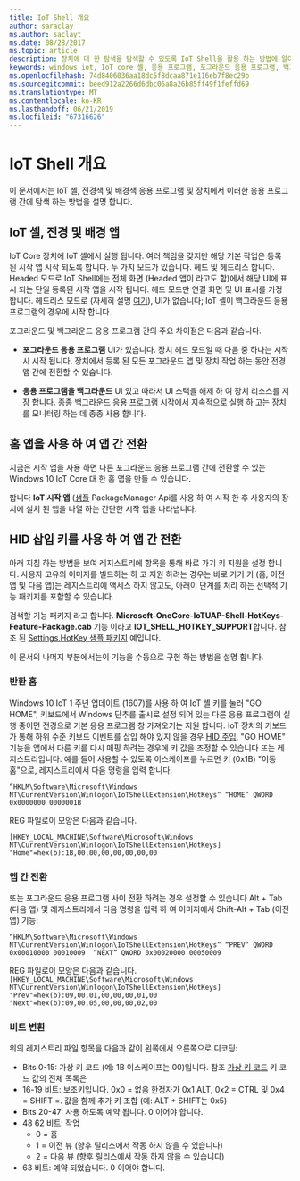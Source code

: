 ```yaml
---
title: IoT Shell 개요
author: saraclay
ms.author: saclayt
ms.date: 08/28/2017
ms.topic: article
description: 장치에 대 한 탐색을 탐색할 수 있도록 IoT Shell을 활용 하는 방법에 알아봅니다.
keywords: windows iot, IoT core 셸, 응용 프로그램, 포그라운드 응용 프로그램, 백그라운드 응용 프로그램
ms.openlocfilehash: 74d8406036aa18dc5f8dcaa871e116eb7f8ec29b
ms.sourcegitcommit: beed912a2266d6dbc06a8a26b85ff49f1feffd69
ms.translationtype: MT
ms.contentlocale: ko-KR
ms.lasthandoff: 06/21/2019
ms.locfileid: "67316626"
---
```

# <a name="iot-shell-overview"></a>IoT Shell 개요

이 문서에서는 IoT 셸, 전경색 및 배경색 응용 프로그램 및 장치에서 이러한 응용 프로그램 간에 탐색 하는 방법을 설명 합니다.

## <a name="iot-shell-foreground-and-background-apps"></a>IoT 셸, 전경 및 배경 앱

IoT Core 장치에 IoT 셸에서 실행 됩니다. 여러 책임을 갖지만 해당 기본 작업은 등록 된 시작 앱 시작 되도록 합니다. 두 가지 모드가 있습니다. 헤드 및 헤드리스 합니다. Headed 모드로 IoT Shell에는 전체 화면 (Headed 앱이 라고도 함)에서 해당 UI에 표시 되는 단일 등록된 시작 앱을 시작 됩니다. 헤드 모드만 연결 화면 및 UI 표시를 가정 합니다. 헤드리스 모드로 (자세히 설명 [여기](../learn-about-hardware/HeadlessMode.md)), UI가 없습니다; IoT 셸이 백그라운드 응용 프로그램의 경우에 시작 합니다.

포그라운드 및 백그라운드 응용 프로그램 간의 주요 차이점은 다음과 같습니다.

- **포그라운드 응용 프로그램** UI가 있습니다. 장치 헤드 모드일 때 다음 중 하나는 시작 시 시작 됩니다. 장치에서 등록 된 모든 포그라운드 앱 및 장치 작업 하는 동안 전경 앱 간에 전환할 수 있습니다.

- **응용 프로그램을 백그라운드** UI 있고 따라서 UI 스택을 해제 하 여 장치 리소스를 저장 합니다. 종종 백그라운드 응용 프로그램 시작에서 지속적으로 실행 하 고는 장치를 모니터링 하는 데 종종 사용 합니다.

## <a name="switching-between-apps-with-a-home-app"></a>홈 앱을 사용 하 여 앱 간 전환

지금은 시작 앱을 사용 하면 다른 포그라운드 응용 프로그램 간에 전환할 수 있는 Windows 10 IoT Core 대 한 홈 앱을 만들 수 있습니다. 

합니다 **IoT 시작 앱** ([샘플](https://github.com/microsoft/Windows-iotcore-samples/tree/master/Samples/IoTStartApp) PackageManager Api를 사용 하 여 시작 한 후 사용자의 장치에 설치 된 앱을 나열 하는 간단한 시작 앱을 나타냅니다.

## <a name="switching-between-apps-with-hid-injection-keys"></a>HID 삽입 키를 사용 하 여 앱 간 전환

아래 지침 하는 방법을 보여 레지스트리에 항목을 통해 바로 가기 키 지원을 설정 합니다. 사용자 고유의 이미지를 빌드하는 하 고 지원 하려는 경우는 바로 가기 키 (홈, 이전 앱 및 다음 앱)는 레지스트리에 액세스 하지 않고도, 아래이 단계를 처리 하는 선택적 기능 패키지를 포함할 수 있습니다.

검색할 기능 패키지 라고 합니다. **Microsoft-OneCore-IoTUAP-Shell-HotKeys-Feature-Package.cab** 기능 이라고 **IOT_SHELL_HOTKEY_SUPPORT**합니다. 참조 된 [Settings.HotKey 샘플 패키지](https://github.com/ms-iot/iot-adk-addonkit/tree/master/Workspace/Common/Packages/Settings.HotKey/Settings.HotKey.pkg.xml) 예입니다.

이 문서의 나머지 부분에서는이 기능을 수동으로 구현 하는 방법을 설명 합니다.

### <a name="return-home"></a>반환 홈

Windows 10 IoT 1 주년 업데이트 (1607)를 사용 하 여 IoT 셸 키를 눌러 "GO HOME", 키보드에서 Windows 단추를 출시로 설정 되어 있는 다른 응용 프로그램이 실행 중이면 전경으로 기본 응용 프로그램 창 가져오기는 지원 합니다. IoT 장치의 키보드가 통해 하위 수준 키보드 이벤트를 삽입 해야 있지 않을 경우 [HID 주입](https://developer.microsoft.com/en-us/windows/iot/samples/hidinjection), "GO HOME" 기능을 앱에서 다른 키를 다시 매핑 하려는 경우에 키 값을 조정할 수 있습니다 또는 레지스트리입니다. 예를 들어 사용할 수 있도록 이스케이프를 누르면 키 (0x1B) "이동 홈"으로, 레지스트리에서 다음 명령을 입력 합니다.

``
“HKLM\Software\Microsoft\Windows NT\CurrentVersion\Winlogon\IoTShellExtension\HotKeys” “HOME” QWORD    0x0000000 0000001B  
``

REG 파일로이 모양은 다음과 같습니다.

``
[HKEY_LOCAL_MACHINE\Software\Microsoft\Windows NT\CurrentVersion\Winlogon\IoTShellExtension\HotKeys]
"Home"=hex(b):1B,00,00,00,00,00,00,00
``

### <a name="switch-between-apps"></a>앱 간 전환

또는 포그라운드 응용 프로그램 사이 전환 하려는 경우 설정할 수 있습니다 Alt + Tab (다음 앱) 및 레지스트리에서 다음 명령을 입력 하 여 이미지에서 Shift-Alt + Tab (이전 앱) 기능:

``
“HKLM\Software\Microsoft\Windows NT\CurrentVersion\Winlogon\IoTShellExtension\HotKeys”
“PREV” QWORD 0x00010000 00010009 
“NEXT” QWORD 0x00020000 00050009 
``

REG 파일로이 모양은 다음과 같습니다. ``
[HKEY_LOCAL_MACHINE\Software\Microsoft\Windows NT\CurrentVersion\Winlogon\IoTShellExtension\HotKeys]
"Prev"=hex(b):09,00,01,00,00,00,01,00
"Next"=hex(b):09,00,05,00,00,00,02,00
``

### <a name="bit-translation"></a>비트 변환

위의 레지스트리 파일 항목을 다음과 같이 왼쪽에서 오른쪽으로 디코딩:

- Bits 0-15: 가상 키 코드 (예: 1B 이스케이프는 00)입니다. 참조 [가상 키 코드](https://msdn.microsoft.com/library/windows/desktop/dd375731(v=vs.85).aspx) 키 코드 값의 전체 목록은
- 16-19 비트: 보조키입니다. 0x0 = 없음 한정자가 0x1 ALT, 0x2 = CTRL 및 0x4 = SHIFT =. 값을 함께 추가 키 조합 (예: ALT + SHIFT는 0x5)
- Bits 20-47: 사용 하도록 예약 됩니다. 0 이어야 합니다.
- 48 62 비트:  작업
    - 0 = 홈
    - 1 = 이전 뷰 (향후 릴리스에서 작동 하지 않을 수 있습니다)
    - 2 = 다음 뷰 (향후 릴리스에서 작동 하지 않을 수 있습니다)
- 63 비트: 예약 되었습니다. 0 이어야 합니다.

